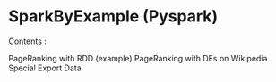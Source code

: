# SparkByExample (Pyspark)

Contents :

PageRanking with RDD (example)
PageRanking with DFs on Wikipedia Special Export Data 
